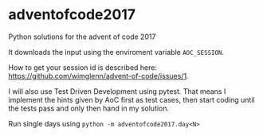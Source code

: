 # adventofcode2017

Python solutions for the advent of code 2017

It downloads the input using the enviroment variable `AOC_SESSION`.

How to get your session id is described here: https://github.com/wimglenn/advent-of-code/issues/1.


I will also use Test Driven Development using pytest.
That means I implement the hints given by AoC first as test cases, 
then start coding until the tests pass and only then hand in my solution.


Run single days using `python -m adventofcode2017.day<N>`

